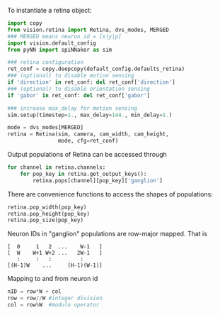 To instantiate a retina object:

```python
import copy
from vision.retina import Retina, dvs_modes, MERGED
### MERGED means neuron id = [x|y|p]
import vision.default_config
from pyNN import spiNNaker as sim

### retina configuration
ret_conf = copy.deepcopy(default_config.defaults_retina)
### (optional) to disable motion sensing
if 'direction' in ret_conf: del ret_conf['direction']
### (optional) to disable orientation sensing
if 'gabor' in ret_conf: del ret_conf['gabor']

### increase max_delay for motion sensing
sim.setup(timestep=1., max_delay=144., min_delay=1.)

mode = dvs_modes[MERGED]
retina = Retina(sim, camera, cam_width, cam_height,
                mode, cfg=ret_conf)
```

Output populations of Retina can be accessed through

```python
for channel in retina.channels:
    for pop_key in retina.get_output_keys():
        retina.pops[channel][pop_key]['ganglion']
```

There are convenience functions to access the shapes of populations:

```python
retina.pop_width(pop_key)
retina.pop_height(pop_key)
retina.pop_size(pop_key)
```

Neuron IDs in "ganglion" populations are row-major mapped. That is

```
[  0     1   2  ...    W-1   ]
[  W    W+1 W+2 ...   2W-1   ]
   :     :   :         :
[(H-1)W    ...     (H-1)(W-1)]
```

Mapping to and from neuron id 

```python
nID = row*W + col
row = row//W #integer division
col = row%W  #modulo operator
```
